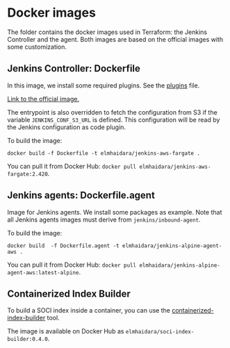 # Docker images

The folder contains the docker images used in Terraform: the Jenkins Controller and the agent. Both images are based on
the official images with some customization.

## Jenkins Controller: Dockerfile

In this image, we install some required plugins. See the [plugins](./plugins.txt) file.

[Link to the official image.](https://github.com/jenkinsci/docker/blob/master/README.md)

The entrypoint is also overridden to fetch the configuration from S3 if the variable `JENKINS_CONF_S3_URL` is defined.
This configuration will be read by the Jenkins configuration as code plugin.

To build the image:

```shell
docker build -f Dockerfile -t elmhaidara/jenkins-aws-fargate .
```

You can pull it from Docker Hub: `docker pull elmhaidara/jenkins-aws-fargate:2.420`.

## Jenkins agents: Dockerfile.agent

Image for Jenkins agents. We install some packages as example. Note that all Jenkins agents images must derive
from `jenkins/inbound-agent`.

To build the image:

```shell
docker build  -f Dockerfile.agent -t elmhaidara/jenkins-alpine-agent-aws .
```

You can pull it from Docker Hub: `docker pull elmhaidara/jenkins-alpine-agent-aws:latest-alpine`.

## Containerized Index Builder

To build a SOCI index inside a container, you can use the [containerized-index-builder](./containerized-index-builder/)
tool.

The image is available on Docker Hub as `elmhaidara/soci-index-builder:0.4.0`.

